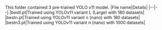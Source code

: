 This folder contained 3 pre-trained YOLO v11 model. 
|File name|Details|
|--|--|
|bestl.pt|Trained using YOLOv11 variant L (Large) with 180 datasets|
|bestn.pt|Trained using YOLOv11 variant n (nano) with 180 datasets|
|bestn3.pt|Trained using YOLOv11 variant n (nano) with 1000 datasets|

